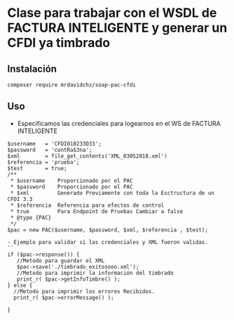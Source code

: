 # Clase para trabajar con el WSDL de FACTURA INTELIGENTE y generar un CFDI ya timbrado

## Instalación

```
composer require mrdavidchz/soap-pac-cfdi
```
## Uso
- Especificamos las credenciales para logearnos en el WS de FACTURA INTELIGENTE
```
$username   = 'CFDI010233D33';
$password   = 'contRa$3na';
$xml        = file_get_contents('XML_03052018.xml')
$referencia = 'prueba';
$test       = true;
/**
 * $username    Proporcionado por el PAC
 * $password    Proporcionado por el PAC
 * $xml         Generado Previamente con toda la Esctructura de un CFDI 3.3
 * $referencia  Referencia para efectos de control
 * true         Para Endpoint de Pruebas Cambiar a false
 * @type {PAC}
 */
$pac = new PAC($username, $password, $xml, $referencia , $test);

- Ejemplo para validar si las credenciales y XML fueron validas.
``
if ($pac->response()) {
   //Metodo para guardar el XML
   $pac->save('./timbrado_exitosooo.xml');
   //Metodo para imprimir la información del timbrado
   print_r( $pac->getInfoTimbre() );
} else {
  //Metodo para imprimir los errores Recibidos.
  print_r( $pac->errorMessage() );

}
```
